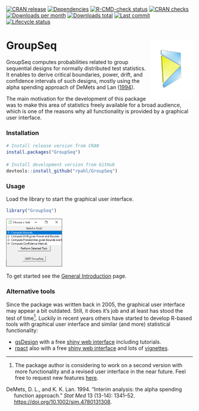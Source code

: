 
<!-- README.md is generated from README.Rmd. Please edit that file -->

<!-- badges: start -->

[![CRAN
release](https://www.r-pkg.org/badges/version/GroupSeq)](https://cran.r-project.org/package=GroupSeq)
[![Dependencies](https://tinyverse.netlify.app/badge/GroupSeq)](https://CRAN.R-project.org/package=GroupSeq)
[![R-CMD-check
status](https://github.com/rpahl/GroupSeq/workflows/R-CMD-check/badge.svg)](https://github.com/rpahl/GroupSeq/actions)
[![CRAN
checks](https://badges.cranchecks.info/summary/GroupSeq.svg)](https://cran.r-project.org/web/checks/check_results_container.html)
[![Downloads per
month](https://cranlogs.r-pkg.org/badges/last-month/GroupSeq)](https://cran.r-project.org/package=GroupSeq)
[![Downloads
total](https://cranlogs.r-pkg.org/badges/grand-total/GroupSeq)](https://cran.r-project.org/package=GroupSeq)
[![Last
commit](https://img.shields.io/github/last-commit/rpahl/GroupSeq.svg)](https://github.com/rpahl/GroupSeq/commits/master)
[![Lifecycle
status](https://img.shields.io/badge/lifecycle-stable-brightgreen.svg)](https://lifecycle.r-lib.org/articles/stages.html#stable)
<!-- badges: end -->

# GroupSeq <img src="man/figures/logo.png" alt="logo" align="right" width="115" height="163"/>

GroupSeq computes probabilities related to group sequential designs for
normally distributed test statistics. It enables to derive critical
boundaries, power, drift, and confidence intervals of such designs,
mostly using the alpha spending approach of DeMets and Lan
([1994](#ref-pmid7973215)).

The main motivation for the development of this package was to make this
area of statistics freely available for a broad audience, which is one
of the reasons why all functionality is provided by a graphical user
interface.

### Installation

``` r
# Install release version from CRAN
install.packages("GroupSeq")

# Install development version from GitHub
devtools::install_github("rpahl/GroupSeq")
```

### Usage

Load the library to start the graphical user interface.

``` r
library("GroupSeq")
```

<img src="man/figures/menu-after-load.png" alt="menu-after-load" width="30%" />

<br>

To get started see the [General
Introduction](https://rpahl.github.io/GroupSeq/articles/GroupSeq.html)
page.

### Alternative tools

Since the package was written back in 2005, the graphical user interface
may appear a bit outdated. Still, it does it’s job and at least has
stood the test of time[$^1$](#refs). Luckily in recent years others have
started to develop R-based tools with graphical user interface and
similar (and more) statistical functionality:

- [gsDesign](https://CRAN.R-project.org/package=gsDesign) with a free
  [shiny web interface](https://gsdesign.shinyapps.io/prod/) including
  tutorials.
- [rpact](https://CRAN.R-project.org/package=rpact) also with a free
  [shiny web interface](https://rpact.shinyapps.io/public) and lots of
  [vignettes](https://www.rpact.com/vignettes).

------------------------------------------------------------------------

1.  The package author is considering to work on a second version with
    more functionality and a revised user interface in the near future.
    Feel free to request new features
    [here](https://github.com/rpahl/GroupSeq/issues).

<div id="refs" class="references csl-bib-body hanging-indent"
entry-spacing="0">

<div id="ref-pmid7973215" class="csl-entry">

DeMets, D. L., and K. K. Lan. 1994. “<span class="nocase">Interim
analysis: the alpha spending function approach</span>.” *Stat Med* 13
(13-14): 1341–52. <https://doi.org/10.1002/sim.4780131308>.

</div>

</div>
